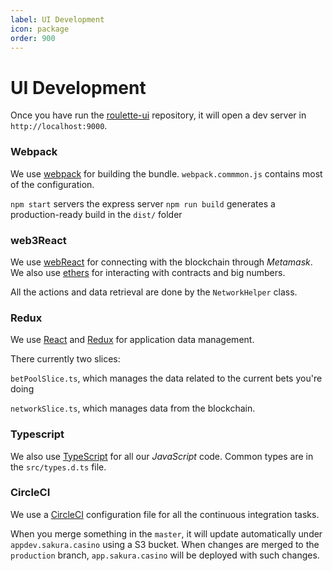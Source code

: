 ```yaml
---
label: UI Development
icon: package
order: 900
---
```

# UI Development

Once you have run the [roulette-ui](https://github.com/sakuracasino/roulette-ui) repository, it will open a dev server in `http://localhost:9000`.

### Webpack

We use [webpack](https://webpack.js.org/) for building the bundle. `webpack.commmon.js` contains most of the configuration.

`npm start` servers the express server
`npm run build` generates a production-ready build in the `dist/` folder

### web3React

We use [webReact](https://github.com/NoahZinsmeister/web3-react) for connecting with the blockchain through *Metamask*.
We also use [ethers](https://docs.ethers.io/v5/) for interacting with contracts and big numbers.

All the actions and data retrieval are done by the `NetworkHelper` class.

### Redux

We use [React](https://reactjs.org/) and [Redux](https://redux.js.org/) for application data management.

There currently two slices:

`betPoolSlice.ts`, which manages the data related to the current bets you're doing

`networkSlice.ts`, which manages data from the blockchain.

### Typescript

We also use [TypeScript](https://www.typescriptlang.org/) for all our *JavaScript* code. Common types are in the `src/types.d.ts` file.


### CircleCI

We use a [CircleCI](https://circleci.com/) configuration file for all the continuous integration tasks.

When you merge something in the `master`, it will update automatically under `appdev.sakura.casino` using a S3 bucket.
When changes are merged to the `production` branch, `app.sakura.casino` will be deployed with such changes.